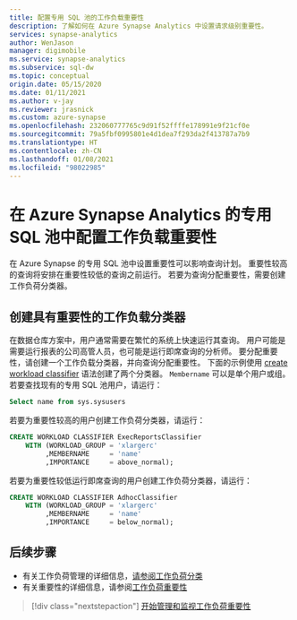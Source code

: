 ```yaml
---
title: 配置专用 SQL 池的工作负载重要性
description: 了解如何在 Azure Synapse Analytics 中设置请求级别重要性。
services: synapse-analytics
author: WenJason
manager: digimobile
ms.service: synapse-analytics
ms.subservice: sql-dw
ms.topic: conceptual
origin.date: 05/15/2020
ms.date: 01/11/2021
ms.author: v-jay
ms.reviewer: jrasnick
ms.custom: azure-synapse
ms.openlocfilehash: 232060777765c9d91f52ffffe178991e9f21cf0e
ms.sourcegitcommit: 79a5fbf0995801e4d1dea7f293da2f413787a7b9
ms.translationtype: HT
ms.contentlocale: zh-CN
ms.lasthandoff: 01/08/2021
ms.locfileid: "98022985"
---
```

# <a name="configure-workload-importance-in-dedicated-sql-pool-for-azure-synapse-analytics"></a>在 Azure Synapse Analytics 的专用 SQL 池中配置工作负载重要性

在 Azure Synapse 的专用 SQL 池中设置重要性可以影响查询计划。 重要性较高的查询将安排在重要性较低的查询之前运行。 若要为查询分配重要性，需要创建工作负荷分类器。

## <a name="create-a-workload-classifier-with-importance"></a>创建具有重要性的工作负载分类器

在数据仓库方案中，用户通常需要在繁忙的系统上快速运行其查询。  用户可能是需要运行报表的公司高管人员，也可能是运行即席查询的分析师。 要分配重要性，请创建一个工作负载分类器，并向查询分配重要性。  下面的示例使用 [create workload classifier](https://docs.microsoft.com/sql/t-sql/statements/create-workload-classifier-transact-sql?toc=/synapse-analytics/sql-data-warehouse/toc.json&bc=/synapse-analytics/sql-data-warehouse/breadcrumb/toc.json&view=azure-sqldw-latest) 语法创建了两个分类器。 `Membername` 可以是单个用户或组。 若要查找现有的专用 SQL 池用户，请运行：

```sql
Select name from sys.sysusers
```

若要为重要性较高的用户创建工作负荷分类器，请运行：

```sql
CREATE WORKLOAD CLASSIFIER ExecReportsClassifier
    WITH (WORKLOAD_GROUP = 'xlargerc'
         ,MEMBERNAME     = 'name' 
         ,IMPORTANCE     = above_normal);
```

若要为重要性较低运行即席查询的用户创建工作负荷分类器，请运行：  

```sql
CREATE WORKLOAD CLASSIFIER AdhocClassifier
    WITH (WORKLOAD_GROUP = 'xlargerc'
         ,MEMBERNAME     = 'name' 
         ,IMPORTANCE     = below_normal);
```

## <a name="next-steps"></a>后续步骤

- 有关工作负荷管理的详细信息，[请参阅工作负荷分类](sql-data-warehouse-workload-classification.md)
- 有关重要性的详细信息，请参阅[工作负荷重要性](sql-data-warehouse-workload-importance.md)

> [!div class="nextstepaction"]
> [开始管理和监视工作负荷重要性](sql-data-warehouse-how-to-manage-and-monitor-workload-importance.md)
